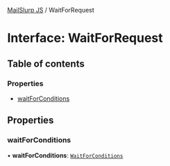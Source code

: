 [MailSlurp JS](../README.md) / WaitForRequest

# Interface: WaitForRequest

## Table of contents

### Properties

- [waitForConditions](WaitForRequest.md#waitforconditions)

## Properties

### waitForConditions

• **waitForConditions**: [`WaitForConditions`](WaitForConditions.md)
